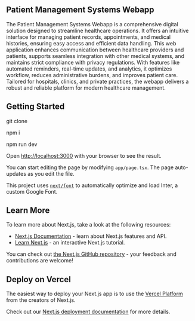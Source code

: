 ## Patient Management Systems Webapp

The Patient Management Systems Webapp is a comprehensive digital solution designed to streamline healthcare operations. It offers an intuitive interface for managing patient records, appointments, and medical histories, ensuring easy access and efficient data handling. This web application enhances communication between healthcare providers and patients, supports seamless integration with other medical systems, and maintains strict compliance with privacy regulations. With features like automated reminders, real-time updates, and analytics, it optimizes workflow, reduces administrative burdens, and improves patient care. Tailored for hospitals, clinics, and private practices, the webapp delivers a robust and reliable platform for modern healthcare management.

## Getting Started

git clone

npm i 

npm run dev



Open [http://localhost:3000](http://localhost:3000) with your browser to see the result.

You can start editing the page by modifying `app/page.tsx`. The page auto-updates as you edit the file.

This project uses [`next/font`](https://nextjs.org/docs/basic-features/font-optimization) to automatically optimize and load Inter, a custom Google Font.

## Learn More

To learn more about Next.js, take a look at the following resources:

- [Next.js Documentation](https://nextjs.org/docs) - learn about Next.js features and API.
- [Learn Next.js](https://nextjs.org/learn) - an interactive Next.js tutorial.

You can check out [the Next.js GitHub repository](https://github.com/vercel/next.js/) - your feedback and contributions are welcome!

## Deploy on Vercel

The easiest way to deploy your Next.js app is to use the [Vercel Platform](https://vercel.com/new?utm_medium=default-template&filter=next.js&utm_source=create-next-app&utm_campaign=create-next-app-readme) from the creators of Next.js.

Check out our [Next.js deployment documentation](https://nextjs.org/docs/deployment) for more details.

